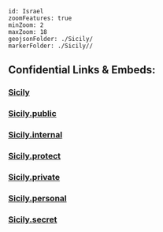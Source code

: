
```leaflet
id: Israel
zoomFeatures: true 
minZoom: 2 
maxZoom: 18
geojsonFolder: ./Sicily/
markerFolder: ./Sicily//
```


## Confidential Links & Embeds: 

### [Sicily](/_Standards/Earth/Continent/Europe/Europe~South/Italy/regions~Italy/Sicily.md) 

### [Sicily.public](/_public/Earth/Continent/Europe/Europe~South/Italy/regions~Italy/Sicily.public.md) 

### [Sicily.internal](/_internal/Earth/Continent/Europe/Europe~South/Italy/regions~Italy/Sicily.internal.md) 

### [Sicily.protect](/_protect/Earth/Continent/Europe/Europe~South/Italy/regions~Italy/Sicily.protect.md) 

### [Sicily.private](/_private/Earth/Continent/Europe/Europe~South/Italy/regions~Italy/Sicily.private.md) 

### [Sicily.personal](/_personal/Earth/Continent/Europe/Europe~South/Italy/regions~Italy/Sicily.personal.md) 

### [Sicily.secret](/_secret/Earth/Continent/Europe/Europe~South/Italy/regions~Italy/Sicily.secret.md)

